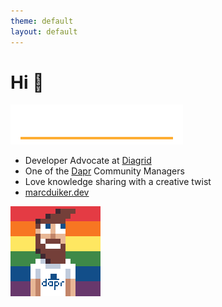 ```yaml
---
theme: default
layout: default
---
```


# Hi 👋

![Name animation](.demo/slides/images/marcduiker_name_anim_x400.gif)

- Developer Advocate at [Diagrid](https://diagrid.io)
- One of the [Dapr](https://dapr.io) Community Managers
- Love knowledge sharing with a creative twist
- [marcduiker.dev](https://marcduiker.dev)

![Avatar](.demo/slides/images/marcduiker_dapr_rainbow_eyes.gif)